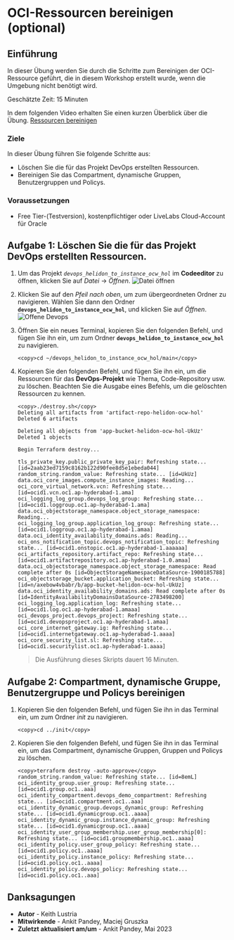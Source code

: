 # OCI-Ressourcen bereinigen (optional)

## Einführung

In dieser Übung werden Sie durch die Schritte zum Bereinigen der OCI-Ressource geführt, die in diesem Workshop erstellt wurde, wenn die Umgebung nicht benötigt wird.

Geschätzte Zeit: 15 Minuten

In dem folgenden Video erhalten Sie einen kurzen Überblick über die Übung. [Ressourcen bereinigen](videohub:1_cyuzrf2g)

### Ziele

In dieser Übung führen Sie folgende Schritte aus:

*   Löschen Sie die für das Projekt DevOps erstellten Ressourcen.
*   Bereinigen Sie das Compartment, dynamische Gruppen, Benutzergruppen und Policys.

### Voraussetzungen

*   Free Tier-(Testversion), kostenpflichtiger oder LiveLabs Cloud-Account für Oracle

## Aufgabe 1: Löschen Sie die für das Projekt DevOps erstellten Ressourcen.

1.  Um das Projekt _`devops_helidon_to_instance_ocw_hol`_ im **Codeeditor** zu öffnen, klicken Sie auf _Datei_ -> _Öffnen_. ![Datei öffnen](images/open-file.png)
    
2.  Klicken Sie auf den _Pfeil nach oben_, um zum übergeordneten Ordner zu navigieren. Wählen Sie dann den Ordner **`devops_helidon_to_instance_ocw_hol`**, und klicken Sie auf _Öffnen_. ![Offene Devops](images/open-devops.png)
    
3.  Öffnen Sie ein neues Terminal, kopieren Sie den folgenden Befehl, und fügen Sie ihn ein, um zum Ordner **`devops_helidon_to_instance_ocw_hol`** zu navigieren.
    
        <copy>cd ~/devops_helidon_to_instance_ocw_hol/main</copy>
        
4.  Kopieren Sie den folgenden Befehl, und fügen Sie ihn ein, um die Ressourcen für das **DevOps-Projekt** wie Thema, Code-Repository usw. zu löschen. Beachten Sie die Ausgabe eines Befehls, um die gelöschten Ressourcen zu kennen.
    
        <copy>./destroy.sh</copy>
        Deleting all artifacts from 'artifact-repo-helidon-ocw-hol'
        Deleted 6 artifacts
        
        Deleting all objects from 'app-bucket-helidon-ocw-hol-UkUz'
        Deleted 1 objects
        
        Begin Terraform destroy...
        
        tls_private_key.public_private_key_pair: Refreshing state... [id=2aab23ed7159c8162b122d90fee8d5e1ebeda044]
        random_string.random_value: Refreshing state... [id=UkUz]
        data.oci_core_images.compute_instance_images: Reading...
        oci_core_virtual_network.vcn: Refreshing state... [id=ocid1.vcn.oc1.ap-hyderabad-1.ama]
        oci_logging_log_group.devops_log_group: Refreshing state... [id=ocid1.loggroup.oc1.ap-hyderabad-1.ama]
        data.oci_objectstorage_namespace.object_storage_namespace: Reading...
        oci_logging_log_group.application_log_group: Refreshing state... [id=ocid1.loggroup.oc1.ap-hyderabad-1.amaa]
        data.oci_identity_availability_domains.ads: Reading...
        oci_ons_notification_topic.devops_notification_topic: Refreshing state... [id=ocid1.onstopic.oc1.ap-hyderabad-1.aaaaaa]
        oci_artifacts_repository.artifact_repo: Refreshing state... [id=ocid1.artifactrepository.oc1.ap-hyderabad-1.0.amaa]
        data.oci_objectstorage_namespace.object_storage_namespace: Read complete after 0s [id=ObjectStorageNamespaceDataSource-1900185788]
        oci_objectstorage_bucket.application_bucket: Refreshing state... [id=n/axebow4vbabr/b/app-bucket-helidon-ocw-hol-UkUz]
        data.oci_identity_availability_domains.ads: Read complete after 0s [id=IdentityAvailabilityDomainsDataSource-2783498200]
        oci_logging_log.application_log: Refreshing state... [id=ocid1.log.oc1.ap-hyderabad-1.amaaa]
        oci_devops_project.devops_project: Refreshing state... [id=ocid1.devopsproject.oc1.ap-hyderabad-1.amaa]
        oci_core_internet_gateway.ig: Refreshing state... [id=ocid1.internetgateway.oc1.ap-hyderabad-1.aaaa]
        oci_core_security_list.sl: Refreshing state... [id=ocid1.securitylist.oc1.ap-hyderabad-1.aaaa]
        
    
    > Die Ausführung dieses Skripts dauert 16 Minuten.
    

## Aufgabe 2: Compartment, dynamische Gruppe, Benutzergruppe und Policys bereinigen

1.  Kopieren Sie den folgenden Befehl, und fügen Sie ihn in das Terminal ein, um zum Ordner _init_ zu navigieren.
    
        <copy>cd ../init</copy>
        
2.  Kopieren Sie den folgenden Befehl, und fügen Sie ihn in das Terminal ein, um das Compartment, dynamische Gruppen, Gruppen und Policys zu löschen.
    
        <copy>terraform destroy -auto-approve</copy>
        random_string.random_value: Refreshing state... [id=8emL]
        oci_identity_group.user_group: Refreshing state... [id=ocid1.group.oc1..aaa]
        oci_identity_compartment.devops_demo_compartment: Refreshing state... [id=ocid1.compartment.oc1..aaa]
        oci_identity_dynamic_group.devops_dynamic_group: Refreshing state... [id=ocid1.dynamicgroup.oc1..aaaa]
        oci_identity_dynamic_group.instance_dynamic_group: Refreshing state... [id=ocid1.dynamicgroup.oc1..aaaa]
        oci_identity_user_group_membership.user_group_membership[0]: Refreshing state... [id=ocid1.groupmembership.oc1..aaaa]
        oci_identity_policy.user_group_policy: Refreshing state... [id=ocid1.policy.oc1..aaaa]
        oci_identity_policy.instance_policy: Refreshing state... [id=ocid1.policy.oc1..aaaa]
        oci_identity_policy.devops_policy: Refreshing state... [id=ocid1.policy.oc1..aaa]
        

## Danksagungen

*   **Autor** - Keith Lustria
*   **Mitwirkende** - Ankit Pandey, Maciej Gruszka
*   **Zuletzt aktualisiert am/um** - Ankit Pandey, Mai 2023